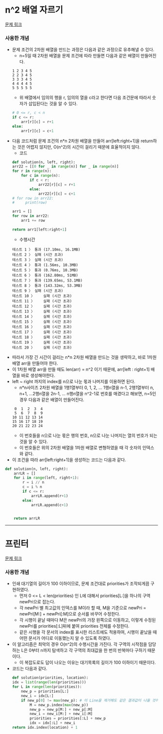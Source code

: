 # n^2 배열 자르기
[문제 링크](https://school.programmers.co.kr/learn/courses/30/lessons/87390)

### 사용한 개념
- 문제 조건의 2차원 배열을 만드는 과정은 다음과 같은 과정으로 유추해낼 수 있다.
    * n=5일 때 2차원 배열을 문제 조건에 따라 만들면 다음과 같은 배열이 만들어진다.
    ```
    1 2 3 4 5
    2 2 3 4 5
    3 3 3 4 5
    4 4 4 4 5
    5 5 5 5 5
    ```
    * 위 배열에서 임의의 행을 r, 임의의 열을 c라고 한다면 다음 조건문에 따라서 숫자가 삽입된다는 것을 알 수 있다.
    ```py
    # 0 <= r, c < n
    if c <= r:
        arr[r][c] = r+1
    else:
        arr[r][c] = c+1
    ```
- 다음 코드처럼 문제 조건의 n*n 2차원 배열을 만들어 arr[left:right+1]을 return하는 것은 어렵지 않지만, O(n^2)의 시간이 걸리기 때문에 효율적이지 않다.
    * 코드
    ```py
    def solution(n, left, right):
    arr22 = [[0 for _ in range(n)] for _ in range(n)]
    for r in range(n):
        for c in range(n):
            if c < r:
                arr22[r][c] = r+1
            else:
                arr22[r][c] = c+1
    # for row in arr22:
    #     print(row)
    
    arr1 = []
    for row in arr22:
        arr1 += row
        
    return arr1[left:right+1]
    ```
    * 수행시간
    ```
    테스트 1 〉	통과 (17.10ms, 16.1MB)
    테스트 2 〉	실패 (시간 초과)
    테스트 3 〉	실패 (시간 초과)
    테스트 4 〉	통과 (1.56ms, 10.3MB)
    테스트 5 〉	통과 (0.76ms, 10.3MB)
    테스트 6 〉	통과 (162.80ms, 51MB)
    테스트 7 〉	통과 (139.65ms, 53.1MB)
    테스트 8 〉	통과 (143.32ms, 53.3MB)
    테스트 9 〉	실패 (시간 초과)
    테스트 10 〉	실패 (시간 초과)
    테스트 11 〉	실패 (시간 초과)
    테스트 12 〉	실패 (시간 초과)
    테스트 13 〉	실패 (시간 초과)
    테스트 14 〉	실패 (시간 초과)
    테스트 15 〉	실패 (시간 초과)
    테스트 16 〉	실패 (시간 초과)
    테스트 17 〉	실패 (시간 초과)
    테스트 18 〉	실패 (시간 초과)
    테스트 19 〉	실패 (시간 초과)
    테스트 20 〉	실패 (시간 초과)
    ```
- 따라서 가장 긴 시간이 걸리는 n*n 2차원 배열을 만드는 것을 생략하고, 바로 1차원 배열 arr을 만들어야 한다.
- 이 1차원 배열 arr을 만들 때도 len(arr) = n^2 이기 때문에, arr[left : right+1] 배열을 바로 생성해야한다.
- left ~ right 까지의 index를 n으로 나눈 몫과 나머지를 이용하면 된다.
    * n*n사이즈 2차원 배열을 1행1열부터 0, 1, 2, ... 1행n열을 n-1, 2행1열부터 n, n+1, ...2행n열을 2n-1, ... n행n열을 n^2-1로 번호를 매겼다고 해보면, n=5인 경우 다음과 같은 배열이 만들어진다.
    ```
     0  1  2  3  4 
     5  6  7  8  9
    10 11 12 13 14 
    15 16 17 18 19 
    20 21 22 23 24
    ``` 
    * 이 번호들을 n으로 나눈 몫은 행의 번호, n으로 나눈 나머지는 열의 번호가 되는 것을 알 수 있다.
    * 이 번호들은 위의 2차원 배열을 1차원 배열로 변형하였을 때 각 숫자의 인덱스와 같다.
- 이 조건을 따라 arr[left:right+1]을 생성하는 코드는 다음과 같다.
```py
def solution(n, left, right):
    arrLR = []
    for i in range(left, right+1):
        r = i // n
        c = i % n
        if c <= r:
            arrLR.append(r+1)
        else:
            arrLR.append(c+1)
    
        
    return arrLR
```
---
       
# 프린터
[문제 링크](https://school.programmers.co.kr/learn/courses/30/lessons/42587)

### 사용한 개념
- 인쇄 대기열의 길이가 100 이하이므로, 문제 조건대로 priorities가 조작되게끔 구현하였다.
    - 먼저 0 <= L < len(priorities) 인 L에 대해서 priorities[L:]을 하나의 구역 newPri으로 잡는다.
    - 각 newPri 별 최고값의 인덱스를 M이라 할 때, M을 기준으로 newPri = newPri[M:] + newPri[:M]으로 순서를 바꾸어 수정한다. 
    - 각 시행이 끝날 때마다 M은 newPri의 가장 왼쪽으로 이동하고, 이렇게 수정된 newPri를 priorities[:L]뒤에 붙여 priorities 전체를 수정한다.
    - 같은 시행을 각 문서의 index를 표시한 리스트에도 적용하여, 시행이 끝났을 때 어떤 문서가 어디로 이동했는지 알 수 있도록 하였다.
- 이 알고리즘은 최악의 경우 O(n^2)의 수행시간을 가진다. 각 구역의 시작점을 담당하는 L은 0부터 n까지 탐색하고 각 구역의 최대값을 한 번의 반복마다 구하기 때문이다.
    * 이 복잡도로도 답이 나오는 이유는 대기목록의 길이가 100 이하이기 때문이다.
- 코드는 다음과 같다.
    ```py
    def solution(priorities, location):
    idx = list(range(len(priorities)))
    for L in range(len(priorities)):
        new_p = priorities[L:]
        new_i = idx[L:]
        if new_p[0] != max(new_p): # 이 Line을 제거해도 같은 결과값이 나올 것이다.
            M = new_p.index(max(new_p))
            new_p = new_p[M:] + new_p[:M]
            new_i = new_i[M:] + new_i[:M]
            priorities = priorities[:L] + new_p
            idx = idx[:L] + new_i
    return idx.index(location) + 1
    ```